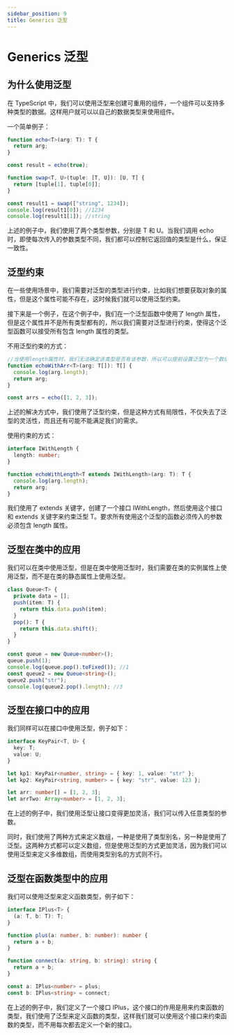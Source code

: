 ```yaml
---
sidebar_position: 9
title: Generics 泛型
---
```


# Generics 泛型

## 为什么使用泛型

在 TypeScript 中，我们可以使用泛型来创建可重用的组件，一个组件可以支持多种类型的数据。这样用户就可以以自己的数据类型来使用组件。

一个简单例子：

```ts
function echo<T>(arg: T): T {
  return arg;
}

const result = echo(true);

function swap<T, U>(tuple: [T, U]): [U, T] {
  return [tuple[1], tuple[0]];
}

const result1 = swap(["string", 1234]);
console.log(result1[0]); //1234
console.log(result1[1]); //string
```

上述的例子中，我们使用了两个类型参数，分别是 T 和 U。当我们调用 echo 时，即使每次传入的参数类型不同，我们都可以控制它返回值的类型是什么，保证一致性。

## 泛型约束

在一些使用场景中，我们需要对泛型的类型进行约束，比如我们想要获取对象的属性，但是这个属性可能不存在，这时候我们就可以使用泛型约束。

接下来是一个例子，在这个例子中，我们在一个泛型函数中使用了 length 属性，但是这个属性并不是所有类型都有的，所以我们需要对泛型进行约束，使得这个泛型函数可以接受所有包含 length 属性的类型。

不用泛型约束的方式：

```ts
//当使用length属性时，我们无法确定该类型是否有该参数，所以可以提前设置泛型为一个数组类型，但该方法有局限性。
function echoWithArr<T>(arg: T[]): T[] {
  console.log(arg.length);
  return arg;
}

const arrs = echo([1, 2, 3]);
```

上述的解决方式中，我们使用了泛型约束，但是这种方式有局限性，不仅失去了泛型的灵活性，而且还有可能不能满足我们的需求。

使用约束的方式：

```ts
interface IWithLength {
  length: number;
}

function echoWithLength<T extends IWithLength>(arg: T): T {
  console.log(arg.length);
  return arg;
}
```

我们使用了 extends 关键字，创建了一个接口 IWithLength，然后使用这个接口和 extends 关键字来约束泛型 T。要求所有使用这个泛型的函数必须传入的参数必须包含 length 属性。

## 泛型在类中的应用

我们可以在类中使用泛型，但是在类中使用泛型时，我们需要在类的实例属性上使用泛型，而不是在类的静态属性上使用泛型。

```ts
class Queue<T> {
  private data = [];
  push(item: T) {
    return this.data.push(item);
  }
  pop(): T {
    return this.data.shift();
  }
}

const queue = new Queue<number>();
queue.push(1);
console.log(queue.pop().toFixed()); //1
const queue2 = new Queue<string>();
queue2.push("str");
console.log(queue2.pop().length); //3
```

## 泛型在接口中的应用

我们同样可以在接口中使用泛型，例子如下：

```ts
interface KeyPair<T, U> {
  key: T;
  value: U;
}

let kp1: KeyPair<number, string> = { key: 1, value: "str" };
let kp2: KeyPair<string, number> = { key: "str", value: 123 };

let arr: number[] = [1, 2, 3];
let arrTwo: Array<number> = [1, 2, 3];
```

在上述的例子中，我们使用泛型让接口变得更加灵活，我们可以传入任意类型的参数。

同时，我们使用了两种方式来定义数组，一种是使用了类型别名，另一种是使用了泛型。这两种方式都可以定义数组，但是使用泛型的方式更加灵活，因为我们可以使用泛型来定义多维数组，而使用类型别名的方式则不行。

## 泛型在函数类型中的应用

我们可以使用泛型来定义函数类型，例子如下：

```ts
interface IPlus<T> {
  (a: T, b: T): T;
}

function plus(a: number, b: number): number {
  return a + b;
}

function connect(a: string, b: string): string {
  return a + b;
}

const a: IPlus<number> = plus;
const b: IPlus<string> = connect;
```

在上述的例子中，我们定义了一个接口 IPlus，这个接口的作用是用来约束函数的类型，我们使用了泛型来定义函数的类型，这样我们就可以使用这个接口来约束函数的类型，而不用每次都去定义一个新的接口。
